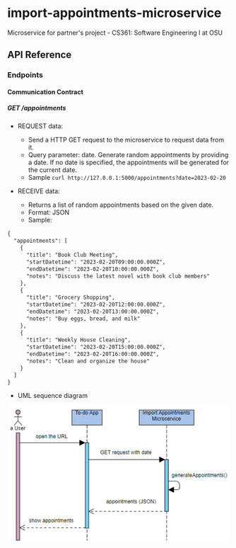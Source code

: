 # import-appointments-microservice
Microservice for partner's project - CS361: Software Engineering I at OSU

## API Reference

### Endpoints

#### Communication Contract

##### GET /appointments

- REQUEST data:
    - Send a HTTP GET request to the microservice to request data from it.
    - Query parameter: date. Generate random appointments by providing a date. If no date is specified, the appointments will be generated for the current date.
    - Sample `curl http://127.0.0.1:5000/appointments?date=2023-02-20`

- RECEIVE data:
    - Returns a list of random appointments based on the given date.
    - Format: JSON
    - Sample:
```
{
  "appointments": [
    {
      "title": "Book Club Meeting",
      "startDatetime": "2023-02-20T09:00:00.000Z",
      "endDatetime": "2023-02-20T10:00:00.000Z",
      "notes": "Discuss the latest novel with book club members"
    },
    {
      "title": "Grocery Shopping",
      "startDatetime": "2023-02-20T12:00:00.000Z",
      "endDatetime": "2023-02-20T13:00:00.000Z",
      "notes": "Buy eggs, bread, and milk"
    },
    {
      "title": "Weekly House Cleaning",
      "startDatetime": "2023-02-20T15:00:00.000Z",
      "endDatetime": "2023-02-20T16:00:00.000Z",
      "notes": "Clean and organize the house"
    }
  ]
}
```

- UML sequence diagram

![Sequence diagram](https://github.com/nisher24/import-appointments-microservice/blob/main/sequence_diagram.png)
